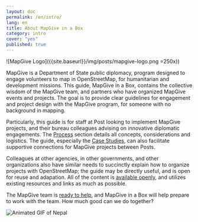 ```yaml
---
layout: doc
permalink: /en/intro/
lang: en
title: About MapGive in a Box
category: intro
cover: "yes"
published: true
---
```


![MapGive Logo]({{site.baseurl}}/img/posts/mapgive-logo.png =250x))

MapGive is a Department of State public diplomacy, program designed to engage volunteers to map in OpenStreetMap, for humanitarian and development missions. This guide, MapGive in a Box, contains the collective wisdom of the MapGive team, and partners who have organized MapGive events and projects. The goal is to provide clear guidelines for engagement and project design with the MapGive program, for someone with no background in mapping. 

Particularly, this guide is for staff at Post looking to implement MapGive projects, and their bureau colleagues advising on innovative diplomatic engagements. The [Process]({{site.baseurl}}/en/process/) section details all concepts, considerations and logistics. <!-- Leadership will be well served by the [Executive Summary]({{site.baseurl}}/en/intro/exec-summary/), to understand the strategic value and resource requirements of MapGive. --> The guide, especially the [Case Studies]({{site.baseurl}}/en/cases/), can also facilitate supportive connections for MapGive projects between Posts.

Colleagues at other agencies, in other governments, and other organizations also have similar needs to succinctly explain how to organize projects with OpenStreetMap; the guide may be directly useful, and is open for reuse and adapation. All of the content is [available openly]({{site.baseurl}}/en/contribute/), and utilizes existing resources and links as much as possible.

The MapGive team is [ready to help]({{site.baseurl}}/en/resources/contact/), and MapGive in a Box will help prepare to work with the team. How much good can we do together?

![Animated GIF of Nepal]({{site.baseurl}}/img/posts/nepal-animated.gif)
